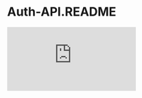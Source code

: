# Auth-API.README
![image alt](https://github.com/layaravi04/Auth-API.README/blob/4d55582dcea4bc5ccc467a7c677621926a1647f1/SS%20API.pdf)
